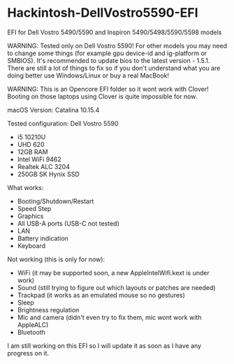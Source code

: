 # Hackintosh-DellVostro5590-EFI
EFI for Dell Vostro 5490/5590 and Inspiron 5490/5498/5590/5598 models

WARNING: Tested only on Dell Vostro 5590! For other models you may need to change some things (for example gpu device-id and ig-platform or SMBIOS). It's recommended to update bios to the latest version - 1.5.1. There are still a lot of things to fix so if you don't understand what you are doing better use Windows/Linux or buy a real MacBook!

WARNING: This is an Opencore EFI folder so it wont work with Clover! Booting on those laptops using Clover is quite impossible for now.

macOS Version: Catalina 10.15.4

Tested configuration:
Dell Vostro 5590
- i5 10210U
- UHD 620
- 12GB RAM
- Intel WiFi 9462
- Realtek ALC 3204
- 250GB SK Hynix SSD

What works:
- Booting/Shutdown/Restart
- Speed Step
- Graphics
- All USB-A ports (USB-C not tested)
- LAN
- Battery indication
- Keyboard

Not working (this is only for now):
- WiFi (it may be supported soon, a new AppleIntelWifi.kext is under work)
- Sound (still trying to figure out which layouts or patches are needed)
- Trackpad (it works as an emulated mouse so no gestures)
- Sleep
- Brightness regulation
- Mic and camera (didn't even try to fix them, mic wont work with AppleALC)
- Bluetooth

I am still working on this EFI so I will update it as soon as I have any progress on it.
